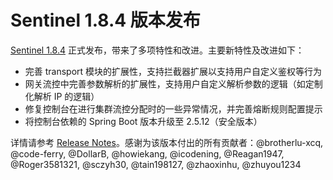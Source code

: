 # Sentinel 1.8.4 版本发布

[Sentinel 1.8.4](https://github.com/alibaba/Sentinel/releases/tag/1.8.4) 正式发布，带来了多项特性和改进。主要新特性及改进如下：

- 完善 transport 模块的扩展性，支持拦截器扩展以支持用户自定义鉴权等行为
- 网关流控中完善参数解析的扩展性，支持用户自定义解析参数的逻辑（如定制化解析 IP 的逻辑）
- 修复控制台在进行集群流控分配时的一些异常情况，并完善熔断规则配置提示
- 将控制台依赖的 Spring Boot 版本升级至 2.5.12（安全版本）


详情请参考 [Release Notes](https://github.com/alibaba/Sentinel/releases/tag/1.8.4)。感谢为该版本付出的所有贡献者：@brotherlu-xcq, @code-ferry, @DollarB, @howiekang, @icodening, @Reagan1947, @Roger3581321, @sczyh30, @tain198127, @zhaoxinhu, @zhuyou1234

